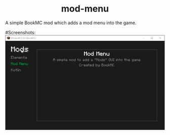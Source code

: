 <div align="center">

# mod-menu

</div>

A simple BookMC mod which adds a mod menu into the game.

#Screenshots:
![Mod Menu](.github/img.png)